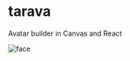 # tarava
Avatar builder in Canvas and React

![face](https://github.com/danielj247/tarava/assets/92366070/835b880a-7f1f-4a6c-bea5-68bd1f4a7821)

